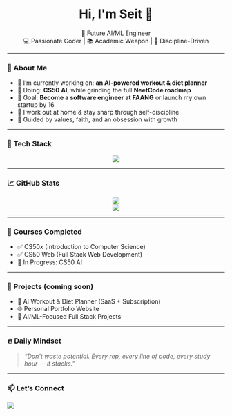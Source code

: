 <h1 align="center">Hi, I'm Seit 👋</h1>

<p align="center">
  🚀 Future AI/ML Engineer<br/>
  💻 Passionate Coder | 📚 Academic Weapon | 💪 Discipline-Driven
</p>

---

### 🧠 About Me

- 🔭 I’m currently working on: **an AI-powered workout & diet planner**
- 🌱 Doing: **CS50 AI**, while grinding the full **NeetCode roadmap**
- 🎯 Goal: **Become a software engineer at FAANG** or launch my own startup by 16
- 💪 I work out at home & stay sharp through self-discipline
- 🙏 Guided by values, faith, and an obsession with growth

---

### 🧰 Tech Stack

<p align="center">
  <img src="https://skillicons.dev/icons?i=python,django,flask,js,html,css,bootstrap,git,github,vscode,sqlite" />
</p>

---

### 📈 GitHub Stats

<p align="center">
  <img src="https://github-readme-stats.vercel.app/api?username=Seittt&show_icons=true&theme=radical" />
  <br/>
  <img src="https://github-readme-stats.vercel.app/api/top-langs/?username=Seittt&layout=compact&theme=radical" />
</p>

---

### 🧠 Courses Completed

- ✅ CS50x (Introduction to Computer Science)
- ✅ CS50 Web (Full Stack Web Development)
- 🔄 In Progress: CS50 AI

---

### 🧪 Projects (coming soon)

- 🤖 AI Workout & Diet Planner (SaaS + Subscription)
- 🌐 Personal Portfolio Website
- 🧠 AI/ML-Focused Full Stack Projects

---

### 🔥 Daily Mindset

> _“Don’t waste potential. Every rep, every line of code, every study hour — it stacks.”_

---

### 📫 Let’s Connect

<p align="left">
  <a href="mailto:seiitkhanotegali@email.com">
    <img src="https://img.shields.io/badge/Gmail-red?style=flat&logo=gmail&logoColor=white" />
  </a>
</p>
